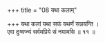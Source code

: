 +++
title = "08 यथा कलाम्"

+++
यथा कलां यथा सफं यथर्णं सन्नयन्ति ।  
एवा दुःष्वप्न्यं सर्वमप्रिये सं नयामसि ॥ ११ ॥